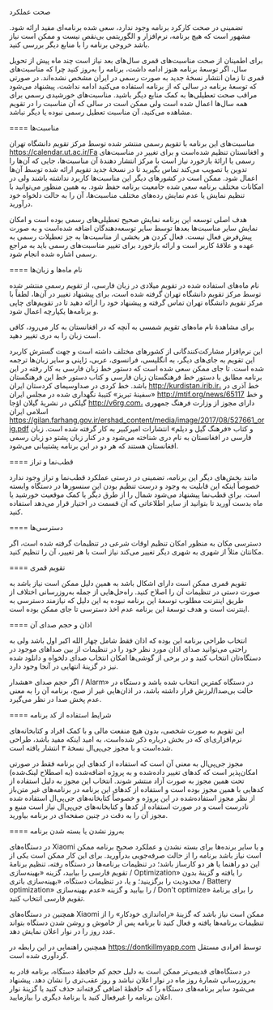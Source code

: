 صحت عملکرد

تضمینی در صحت کارکرد برنامه وجود ندارد، سعی شده برنامه‌ای مفید ارائه شود. مشهور است که هیچ برنامه،
نرم‌افزار و الگوریتمی بی‌نقص نیست و ممکن است نیاز باشد خروجی برنامه را با منابع دیگر بررسی کنید.

برای اطمینان از صحت مناسبت‌های قمری سال‌های بعد نیاز است چند ماه پیش از تحویل سال، اگر توسعهٔ برنامه هنوز
ادامه داشت، برنامه را به‌روز کنید چرا که مناسبت‌های قمری تا زمان انتشار نسخهٔ جدید به صورت رسمی در ایران
مشخص نشده‌اند. در صورتی که توسعهٔ برنامه در سالی که از برنامه استفاده می‌کنید ادامه نداشت، پیشنهاد می‌شود
مراقب صحت تعطیلی‌ها به کمک منابع دیگر باشید. مناسبت‌های خورشیدی رسمی برای همه سال‌ها اعمال شده است ولی
ممکن است در سالی که آن مناسبت را در تقویم مشاهده می‌کنید، آن مناسبت تعطیل رسمی نبوده یا دیگر نباشد.

====
مناسبت‌ها

مناسبت‌های این برنامه با تقویم رسمی منتشر شده توسط مرکز تقویم دانشگاه تهران
https://calendar.ut.ac.ir/Fa و افغانستان تنظیم شده‌است و برای تغییر در مناسبت‌های رسمی یا ارائهٔ بازخورد
نیاز است با مرکز انتشار دهندهٔ آن مناسبت‌ها، جایی که آن‌ها را تدوین یا تصویب می‌کند تماس بگیرید تا در نسخهٔ
جدید تقویم ارائه شده توسط آن‌ها اعمال شود. ممکن است در کشورهای دیگر این مناسبت‌ها کاربرد نداشته باشند
ولی در امکانات مختلف برنامه سعی شده جامعیت برنامه حفظ شود. به همین منظور می‌توانید با تنظیم نمایش یا
عدم نمایش رده‌های مختلف مناسبت‌ها، آن را به حالت دلخواه خود درآورید.

هدف اصلی توسعه این برنامه نمایش صحیح تعطیلی‌های رسمی بوده است و امکان نمایش سایر مناسبت‌ها بعدها توسط
سایر توسعه‌دهندگان اضافه شده‌است و به صورت پیش‌فرض فعال نیست. فعال کردن هر بخشی از مناسبت‌ها به جز تعطیلات
رسمی به عهده و علاقهٔ کاربر است و ارائه بازخورد برای تغییر مناسبت‌های رسمی باید به مراجع رسمی اشاره شده
انجام شود.

====
نام ماه‌ها و زبان‌ها

نام ماه‌های استفاده شده در تقویم میلادی در زبان فارسی، از تقویم رسمی منتشر شده توسط مرکز تقویم دانشگاه
تهران گرفته شده است، برای پیشنهاد تغییر در آن‌ها، لطفاً با مرکز تقویم دانشگاه تهران تماس گرفته و پیشنهاد
خود را ارائه دهید تا در تقویم‌های چاپی و برنامه‌ها یکپارچه اعمال شود.

برای مشاهدهٔ نام ماه‌های تقویم شمسی به آنچه که در افغانستان به کار می‌رود، کافی است زبان را به دری تغییر
دهید.

این نرم‌افزار مشارکت‌کنندگانی از کشورهای مختلف داشته است و جهت گسترش کاربرد این تقویم به جای‌های دیگر، به
انگلیسی، فرانسوی، عربی، ژاپنی و سایر زبان‌ها ترجمه شده است. تا جای ممکن سعی شده است که دستور خط زبان
فارسی به کار رفته در این برنامه مطابق با دستور خط فرهنگستان زبان فارسی و کتاب دستور خط این فرهنگستان
باشد. خط کردی در صداوسیمای کردستان ایران http://kurdistan.irib.ir، خط آذری در «سفینهٔ تبریز» کتیبهٔ
نگهداری شده در مجلس ایران http://mtif.org/news/65117 و خط گیلکی در نشریهٔ گیلان اؤجا http://v6rg.com،
دارای مجوز از وزارت فرهنگ جمهوری اسلامی ایران
https://gilan.farhang.gov.ir/ershad_content/media/image/2017/08/527661_orig.pdf و کتاب «فرهنگ گیل و
دیلم» انتشارات امیرکبیر به کار گرفته شده است. زبان فارسی در افغانستان به نام دری شناخته می‌شود و در
کنار زبان پشتو دو زبان رسمی افغانستان هستند که هر دو در این برنامه پشتیبانی می‌شود.

====
قطب‌نما و تراز

مانند بخش‌های دیگر این برنامه، تضمینی در درستی عملکرد قطب‌نما و تراز وجود ندارد خصوصاً اینکه این قابلیت
به وجود و درست تنظیم بودن این سنسورها در دستگاه وابسته است. برای قطب‌نما پیشنهاد می‌شود شمال را از طرق
دیگر یا کمک موقعیت خورشید یا ماه بدست آورید تا بتوانید از سایر اطلاعاتی که آن قسمت در اختیار قرار
می‌دهد استفاده کنید.

====
دسترسی‌ها

دسترسی مکان به منظور امکان تنظیم اوقات شرعی در تنظیمات گرفته شده است، اگر مکانتان مثلاً از شهری به شهری
دیگر تغییر می‌کند نیاز است با هر تغییر، آن را تنظیم کنید.

====
تقویم قمری

تقویم قمری ممکن است دارای اشکال باشد به همین دلیل ممکن است نیاز باشد به صورت دستی در تنظیمات آن را
اصلاح کنید. راه‌حل‌هایی از جمله به‌روزرسانی اختلاف از طریق اینترنت مطلوب توسعهٔ این برنامه نبوده به این
دلیل که نیازمند دسترسی به اینترنت است و هدف توسعهٔ این برنامه عدم اخذ دسترسی تا جای ممکن بوده است.

====
اذان و حجم صدای آن

انتخاب طراحی برنامه این بوده که اذان فقط شامل چهار الله اکبر اول باشد ولی به راحتی می‌توانید صدای اذان
مورد نظر خود را در تنظیمات از بین صداهای موجود در دستگاه‌تان انتخاب کنید و در برخی از گوشی‌ها امکان
انتخاب صدای دلخواه و دانلود شده نیز در گزینهٔ انتهایی در آنجا وجود دارد.

اگر حجم صدای «هشدار / Alarm» در دستگاه کمترین انتخاب شده باشد و دستگاه در حالت بی‌صدا/لرزش قرار داشته
باشد، در اذان‌هایی غیر از صبح، برنامه آن را به معنی عدم پخش صدا در نظر می‌گیرد.

====
شرایط استفاده از کد برنامه

این تقویم به صورت شخصی، بدون هیچ منفعت مالی و با کمک افراد و کتابخانه‌های نرم‌افزاری‌ای که در بخش درباره
ذکر شده‌است، به امید اینکه مفید باشد، طراحی شده‌است و با مجوز جی‌پی‌ال نسخهٔ ۳ انتشار یافته است.

مجوز جی‌پی‌ال به معنی آن است که استفاده از کدهای این برنامه فقط در صورتی امکان‌پذیر است که کدهای تغییر
داده‌شده و به پروژه اضافه‌شده (به اصطلاح لینک‌شده) تحت همین مجوز به صورت آزاد منتشر شوند. انتخاب این مجوز
به دلیل استفاده از کدهایی با همین مجوز بوده است و استفاده از کدهای این برنامه در برنامه‌های غیر متن‌باز
از نظر مجوز استفاده‌شده در این پروژه و خصوصاً کتابخانه‌های جی‌پی‌ال استفاده شده نادرست است و در صورت
استفاده از کدها و کتابخانه‌های جی‌پی‌ال نیاز است منبع و مجوز آن را به دقت در چنین صفحه‌ای در برنامه
بیاورید.

====
به‌روز نشدن یا بسته شدن برنامه

در دستگاه‌های Xiaomi و یا سایر برنده‌ها برای بسته نشدن و عملکرد صحیح برنامه ممکن است نیاز باشد برنامه را
از حالت صرفه‌جویی بدرآورید. برای این کار ممکن است یکی از این دو راهنما یا هر دو کارساز باشد؛ در تنظیمات
برنامه‌ها در دستگاه رفته، تنظیم برنامهٔ تقویم فارسی را بیابید، گزینه «بهینه‌سازی / Optimization» را یافته
و گزینهٔ بدون محدودیت را برگزینید؛ و یا، در تنظیمات دستگاه، «بهینه‌سازی باتری / Battery optimization» را
بیابید و گزینه «عدم بهینه‌سازی / Don't optimize» را برای برنامهٔ تقویم فارسی انتخاب کنید.

همچنین در دستگاه‌های Xiaomi ممکن است نیاز باشد که گزینهٔ «راه‌اندازی خودکار» را از تنظیمات برنامه‌ها یافته
و فعال کنید تا برنامه پس از خاموش و روشن شدن دستگاه بتواند عدد روز را در نوار اعلان نمایش دهد.

همچنین راهنمایی در این رابطه در https://dontkillmyapp.com توسط افرادی مستقل گردآوری شده است.

در دستگاه‌های قدیمی‌تر ممکن است به دلیل حجم کم حافظهٔ دستگاه، برنامه قادر به به‌روزرسانی شمارهٔ روز ماه در
نوار اعلان نباشد و روز عقب‌تری را نشان دهد. پیشنهاد می‌شود سایر برنامه‌های دستگاه را که حافظهٔ اضافی
گرفته‌اند حذف کنید یا گزینهٔ نوار اعلان برنامه را غیرفعال کنید یا برنامهٔ دیگری را بیازمایید.
